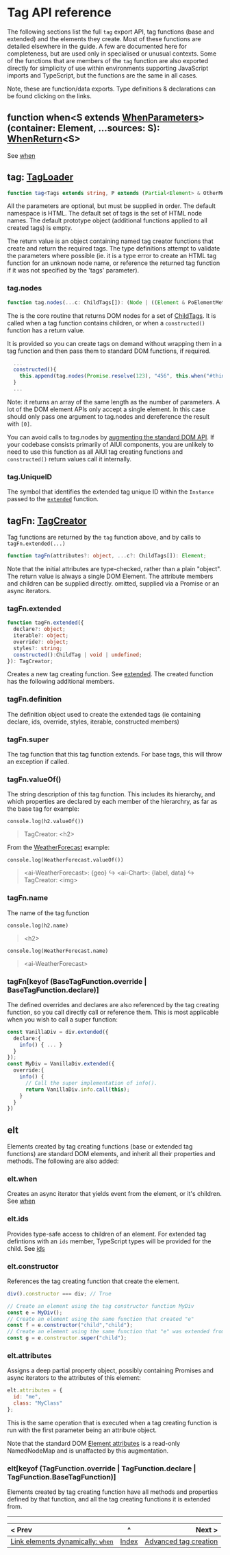 
# Tag API reference

The following sections list the full `tag` export API, tag functions (base and extended) and the elements they create. Most of these functions are detailed elsewhere in the guide. A few are documented here for completeness, but are used only in specialised or unusual contexts. Some of the functions that are members of the `tag` function are also exported directly for simplicity of use within environments supporting JavaScript imports and TypeScript, but the functions are the same in all cases.

Note, these are function/data exports. Type definitions & declarations can be found clicking on the links.

## function when&lt;S extends [WhenParameters](https://github.com/MatAtBread/AI-UI/blob/main/module/esm/when.d.ts#L2)&gt;(container: Element, ...sources: S): [WhenReturn](https://github.com/MatAtBread/AI-UI/blob/main/module/esm/when.d.ts#L5)&lt;S&gt;
See [when](./when.md)

## tag: [TagLoader](https://github.com/MatAtBread/AI-UI/blob/main/module/esm/ai-ui.d.ts#L11)
```typescript
function tag<Tags extends string, P extends (Partial<Element> & OtherMembers)>(nameSpace: string, tags: Tags[], prototypes?: P): Record<string, TagCreator<P & PoElementMethods & Element>>;
```
All the parameters are optional, but must be supplied in order. The default namespace is HTML. The default set of tags is the set of HTML node names. The default prototype object (additional functions applied to all created tags) is empty.

The return value is an object containing named tag creator functions that create and return the required tags. The type definitions attempt to validate the parameters where possible (ie. it is a type error to create an HTML tag function for an unknown node name, or reference the returned tag function if it was not specified by the 'tags' parameter).

### tag.nodes
```typescript
function tag.nodes(...c: ChildTags[]): (Node | ((Element & PoElementMethods)))[];
```
The is the core routine that returns DOM nodes for a set of [ChildTags](https://github.com/MatAtBread/AI-UI/blob/main/module/esm/tags.d.ts#L2). It is called when a tag function contains children, or when a `constructed()` function has a return value.

It is provided so you can create tags on demand without wrapping them in a tag function and then pass them to standard DOM functions, if required.
```javascript
  ...
  constructed(){
    this.append(tag.nodes(Promise.resolve(123), "456", this.when("#thing")(_ => "Thing")));
  }
  ...
```
Note: it returns an array of the same length as the number of parameters. A lot of the DOM element APIs only accept a single element. In this case should only pass one argument to tag.nodes and dereference the result with `[0]`.

You can avoid calls to tag.nodes by [augmenting the standard DOM API](./augment-dom-api.md). If your codebase consists primarily of AIUI components, you are unlikely to need to use this function as all AIUI tag creating functions and `constructed()` return values call it internally.

### tag.UniqueID
The symbol that identifies the extended tag unique ID within the `Instance` passed to the [`extended`](./instance.md) function.

## tagFn: [TagCreator](https://github.com/MatAtBread/AI-UI/blob/v0.10.16/module/esm/tags.d.ts#L112)
Tag functions are returned by the `tag` function above, and by calls to `tagFn.extended(...)`
```typescript
function tagFn(attributes?: object, ...c?: ChildTags[]): Element;
```
Note that the initial attributes are type-checked, rather than a plain "object". The return value is always a single DOM Element. The attribute members and children can be supplied directly. omitted, supplied via a Promise or an async iterators.

### tagFn.extended
```typescript
function tagFn.extended({
  declare?: object;
  iterable?: object;
  override?: object;
  styles?: string;
  constructed():ChildTag | void | undefined;
}): TagCreator;
```
Creates a new tag creating function. See [extended](./extended.md).
The created function has the following additional members.

### tagFn.definition
The definition object used to create the extended tags (ie containing declare, ids, override, styles, iterable, constructed members)

### tagFn.super
The tag function that this tag function extends. For base tags, this will throw an exception if called.

### tagFn.valueOf()
The string description of this tag function. This includes its hierarchy, and which properties are declared by each member of the hierarchry, as far as the base tag for example:

`console.log(h2.valueOf())`
> TagCreator: &lt;h2&gt;

From the [WeatherForecast](./examples/ts/weather.ts) example:

`console.log(WeatherForecast.valueOf())`
> &lt;ai-WeatherForecast&gt;: {geo}
>   ↪ &lt;ai-Chart&gt;: {label, data}
>   ↪ TagCreator: &lt;img&gt;

### tagFn.name
The name of the tag function

`console.log(h2.name)`
> &lt;h2&gt;

`console.log(WeatherForecast.name)`
> &lt;ai-WeatherForecast&gt;

### tagFn[keyof (BaseTagFunction.override | BaseTagFunction.declare)]
The defined overrides and declares are also referenced by the tag creating function, so you call directly call or reference them. This is most applicable when you wish to call a super function:
```typescript
const VanillaDiv = div.extended({
  declare:{
    info() { ... }
  }
});
const MyDiv = VanillaDiv.extended({
  override:{
    info() {
      // Call the super implementation of info().
      return VanillaDiv.info.call(this);
    }
  }
})
```

## elt
Elements created by tag creating functions (base or extended tag functions) are standard DOM elements, and inherit all their properties and methods. The following are also added:

### elt.when
Creates an async iterator that yields event from the element, or it's children. See [when](./when.md)

### elt.ids
Provides type-safe access to children of an element. For extended tag defintions with an `ids` member, TypeScript types will be provided for the child. See [ids](./ids.md)

### elt.constructor
References the tag creating function that create the element.

```javascript
div().constructor === div; // True

// Create an element using the tag constructor function MyDiv
const e = MyDiv();
// Create an element using the same function that created "e"
const f = e.constructor("child","child");
// Create an element using the same function that "e" was extended from
const g = e.constructor.super("child");
```

### elt.attributes
Assigns a deep partial property object, possibly containing Promises and async iterators to the attributes of this element:
```javascript
elt.attributes = {
  id: "me",
  class: "MyClass"
};
```
This is the same operation that is executed when a tag creating function is run with the first parameter being an attribute object.

Note that the standard DOM [Element attributes](https://developer.mozilla.org/en-US/docs/Web/API/Element/attributes) is a read-only NamedNodeMap and is unaffacted by this augmentation.

### elt[keyof (TagFunction.override | TagFunction.declare | TagFunction.BaseTagFunction)]
Elements created by tag creating function have all methods and properties defined by that function, and all the tag creating functions it is extended from.


____

| < Prev | ^ |  Next > |
|:-------|:-:|--------:|
| [Link elements dynamically: `when`](./when.md) | [Index](./index.md) | [Advanced tag creation](./tag-creation.md) |
